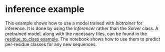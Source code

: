 # inference example

This example shows how to use a model trained with *biotrainer* for inference. It is done by using the
*Inferencer* rather than the *Solver* class. A pretrained model, along with the necessary files, can be found
in the [residue_to_class example](../residue_to_class/). The notebook shows how to use them to predict per-residue
classes for any new sequences.
